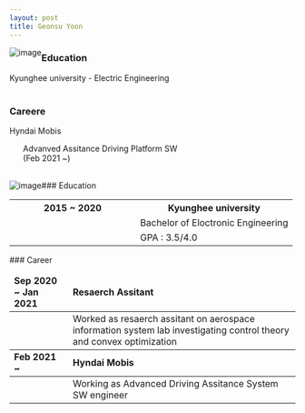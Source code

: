 ```yaml
---
layout: post
title: Geonsu Yoon
---
```


<img src="https://user-images.githubusercontent.com/57785895/122384263-7d619500-cfa6-11eb-8250-ffe4ead91b41.jpg" alt="image" style="float:left">

### Education
Kyunghee university - Electric Engineering
<br>
<br>
### Careere
Hyndai Mobis 
<ul type = none>
<li>Advanved Assitance Driving Platform SW</li>
(Feb 2021 ~)
</ul>
 <br>

<img src="https://user-images.githubusercontent.com/57785895/122384263-7d619500-cfa6-11eb-8250-ffe4ead91b41.jpg" alt="image" style="float:left">
### Education
<table>
  <tbody>
       <tr>
      <th>2015 ~ 2020 　　　 　　　</th>
      <th>Kyunghee university</th>
    </tr>
      <tr>
      <td> </td>
      <td>Bachelor of Eloctronic Engineering</td>
    </tr>
    <tr>
      <td> </td>
      <td>GPA : 3.5/4.0</td>
    </tr>
  </tbody>
</table>
### Career
<table>
  <thead>
    <tr>
      <td><b> Sep 2020 ~ Jan 2021 </b></td>
      <td><b> Resaerch Assitant </b> </td>
    </tr>
  </thead>
   <tbody>
      <tr>
      <td> </td>
      <td>Worked as resaerch assitant on aerospace information system lab investigating control theory and convex optimization</td>
    </tr>
  <thead>
    <tr>
      <td> <b> Feb 2021 ~ </b></td>
      <td> <b>Hyndai Mobis</b></td>
    </tr>
  </thead>
   <tr>
      <td> </td>
      <td>Working as Advanced Driving Assitance System SW engineer</td>
    </tr>
   </tbody>
</table>
